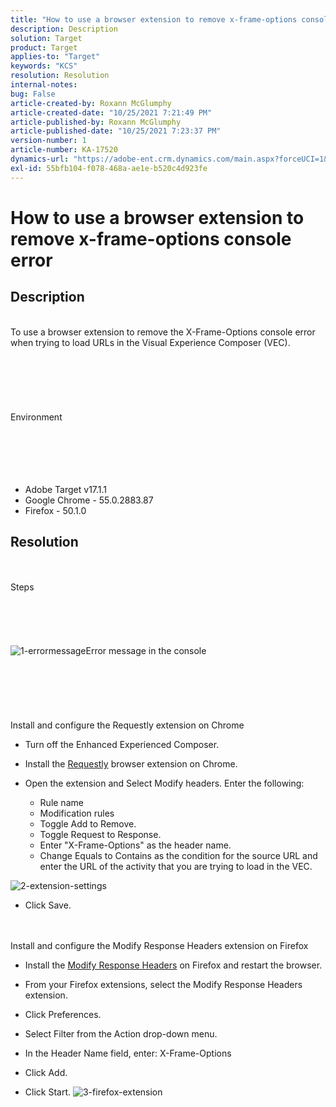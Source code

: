```yaml
---
title: "How to use a browser extension to remove x-frame-options console error"
description: Description
solution: Target
product: Target
applies-to: "Target"
keywords: "KCS"
resolution: Resolution
internal-notes: 
bug: False
article-created-by: Roxann McGlumphy
article-created-date: "10/25/2021 7:21:49 PM"
article-published-by: Roxann McGlumphy
article-published-date: "10/25/2021 7:23:37 PM"
version-number: 1
article-number: KA-17520
dynamics-url: "https://adobe-ent.crm.dynamics.com/main.aspx?forceUCI=1&pagetype=entityrecord&etn=knowledgearticle&id=833768cb-c835-ec11-b6e6-000d3a3485ea"
exl-id: 55bfb104-f078-468a-ae1e-b520c4d923fe
---
```

# How to use a browser extension to remove x-frame-options console error

## Description

<br>To use a browser extension to remove the X-Frame-Options console error when trying to load URLs in the Visual Experience Composer (VEC).<br><br><br> <br><br> <br><br>Environment<br><br><br><br> <br><br>
- Adobe Target v17.1.1
- Google Chrome - 55.0.2883.87
- Firefox - 50.1.0



## Resolution

<br><br>Steps<br><br><br><br><br><br>![1-errormessage](https://helpx.adobe.com/content/dam/help/en/target/kb/how-to-use-a-browser-extension-to-remove-x-frame-options-console/jcr%3acontent/main-pars/image/1-errormessage.jpg "1-errormessage")Error message in the console<br><br><br><br><br> <br><br>Install and configure the Requestly extension on Chrome
- Turn off the Enhanced Experienced Composer.


- Install the [Requestly](https://chrome.google.com/webstore/detail/requestly/mdnleldcmiljblolnjhpnblkcekpdkpa?hl=en) browser extension on Chrome.


- Open the extension and Select Modify headers. Enter the following:

    - Rule name
    - Modification rules
    - Toggle Add to Remove.
    - Toggle Request to Response.
    - Enter "X-Frame-Options" as the header name.
    - Change Equals to Contains as the condition for the source URL and enter the URL of the activity that you are trying to load in the VEC.

![2-extension-settings](https://helpx.adobe.com/content/dam/help/en/target/kb/how-to-use-a-browser-extension-to-remove-x-frame-options-console/jcr%3acontent/main-pars/procedure/proc_par/step_2/step_par/image/2-extension-settings.png "2-extension-settings")


- Click Save.



 <br><br>Install and configure the Modify Response Headers extension on Firefox
- Install the [Modify Response Headers](https://addons.mozilla.org/en-us/firefox/addon/modify-response-headers/) on Firefox and restart the browser.


- From your Firefox extensions, select the Modify Response Headers extension.


- Click Preferences.


- Select Filter from the Action drop-down menu.


- In the Header Name field, enter: X-Frame-Options


- Click Add.


- Click Start.
![3-firefox-extension](https://helpx.adobe.com/content/dam/help/en/target/kb/how-to-use-a-browser-extension-to-remove-x-frame-options-console/jcr%3acontent/main-pars/procedure_1532616470/proc_par/step_1817832849/step_par/image/3-firefox-extension.png "3-firefox-extension")
